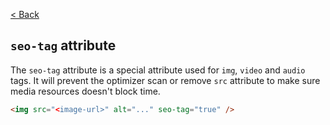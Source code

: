 [< Back](../README.md)

## `seo-tag` attribute

The `seo-tag` attribute is a special attribute used for `img`, `video` and `audio` tags. It will prevent the optimizer scan or remove `src` attribute to make sure media resources doesn't block time.

```html
<img src="<image-url>" alt="..." seo-tag="true" />
```
